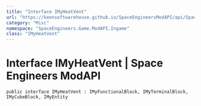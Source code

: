 ```yaml
---
title: "Interface IMyHeatVent"
url: "https://keensoftwarehouse.github.io/SpaceEngineersModAPI/api/SpaceEngineers.Game.ModAPI.Ingame.IMyHeatVent.html"
category: "Misc"
namespace: "SpaceEngineers.Game.ModAPI.Ingame"
class: "IMyHeatVent"
---
```


# Interface IMyHeatVent | Space Engineers ModAPI

```
public interface IMyHeatVent : IMyFunctionalBlock, IMyTerminalBlock, IMyCubeBlock, IMyEntity
```